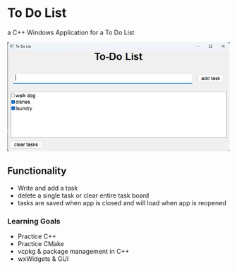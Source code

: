 # To Do List
a C++ Windows Application for a To Do List

![ToDo List](resources/images/todo-list.png)

## Functionality
- Write and add a task
- delete a single task or clear entire task board
- tasks are saved when app is closed and will load when app is reopened

### Learning Goals
- Practice C++
- Practice CMake
- vcpkg & package management in C++
- wxWidgets & GUI